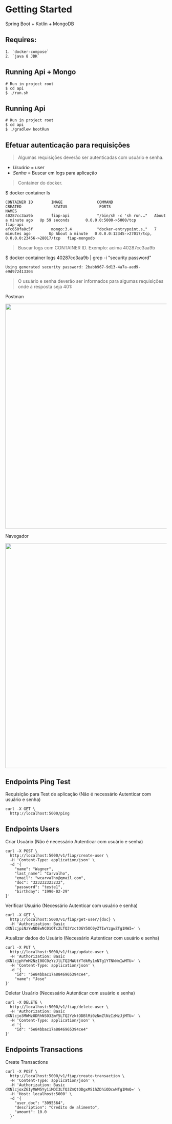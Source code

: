 # Getting Started
Spring Boot + Kotlin + MongoDB

## Requires:
```
1. `docker-compose`
2. `java 8 JDK` 
```

## Running Api + Mongo
```
# Run in project root
$ cd api
$ ./run.sh
```

## Running Api
```
# Run in project root
$ cd api
$ ./gradlew bootRun
```

## Efetuar autenticação para requisições
> Algumas requisições deverão ser autenticadas com usuário e senha.
*   *Usuário* = user
*   *Senha* = Buscar em logs para aplicação

> Container do docker.

$ docker container ls
```
CONTAINER ID        IMAGE               COMMAND                  CREATED              STATUS              PORTS                                                NAMES
40287cc3aa9b        fiap-api            "/bin/sh -c 'sh run.…"   About a minute ago   Up 59 seconds       0.0.0.0:5000->5000/tcp                               fiap-api
efc650fa0c5f        mongo:3.4           "docker-entrypoint.s…"   7 minutes ago        Up About a minute   0.0.0.0:12345->27017/tcp, 0.0.0.0:23456->28017/tcp   fiap-mongodb
```

> Buscar logs com CONTAINER ID. Exemplo: acima 40287cc3aa9b

$ docker container logs 40287cc3aa9b | grep -i "security password"
```
Using generated security password: 2babb967-9d13-4a7a-aed9-e9d972413304
```

> O usuário e senha deverão ser informados para algumas requisições onde a resposta seja 401:

Postman

<p align="center">
  <img src="https://raw.githubusercontent.com/WagnerCarvalho/fiap-spring/master/.github/postman.png?token=ABZNZYM6PQTDG6NEB4DEQTC6ST6F4" width="700">
</p>

Navegador
<p align="center">
  <img src="https://raw.githubusercontent.com/WagnerCarvalho/fiap-spring/master/.github/navegador.png?token=ABZNZYPSJUDKK3DXODDWOUS6ST6A6" width="700">
</p>

## Endpoints Ping Test
Requisição para Test de aplicação (Não é necessário Autenticar com usuário e senha) 
```
curl -X GET \
  http://localhost:5000/ping
```

## Endpoints Users
Criar Usuário (Não é necessário Autenticar com usuário e senha)
```
curl -X POST \
  http://localhost:5000/v1/fiap/create-user \
  -H 'Content-Type: application/json' \
  -d '{
    "name": "Wagner",
    "last_name": "Carvalho",
    "email": "wcarvalho@gmail.com",
    "doc": "323232323232",
    "password": "teste1",
    "birthday": "1990-02-29"
}'
```

Verificar Usuário (Necessário Autenticar com usuário e senha)
```
curl -X GET \
  http://localhost:5000/v1/fiap/get-user/{doc} \
  -H 'Authorization: Basic dXNlcjpiNzYwNDEwNC01OTc2LTQ3YzctOGY5OC0yZTIwYzgwZTg1NWI=' \
```

Atualizar dados do Usuário (Necessário Autenticar com usuário e senha)
```
curl -X PUT \
  http://localhost:5000/v1/fiap/update-user \
  -H 'Authorization: Basic dXNlcjphYmM2NzI0OC0zYzJlLTQ2MWUtYTdkMy1mNTg1YTNkNmIwMTU=' \
  -H 'Content-Type: application/json' \
  -d '{
	"id": "5e84bbac17a8846965394ce4",
	"name": "Jose"
}'
```

Deletar Usuário (Necessário Autenticar com usuário e senha)
```
curl -X DELETE \
  http://localhost:5000/v1/fiap/delete-user \
  -H 'Authorization: Basic dXNlcjo3MWMzODRhNS03ZmY5LTQ2YzktODBlMi0zNmZlNzIzMzJjMTU=' \
  -H 'Content-Type: application/json' \
  -d '{
    "id": "5e84bbac17a8846965394ce4"
}'
```


## Endpoints Transactions

Create Transactions
```
curl -X POST \
  http://localhost:5000/v1/fiap/create-transaction \
  -H 'Content-Type: application/json' \
  -H 'Authorization: Basic dXNlcjoxZGIyMWM5Yy1iMDI3LTQ3ZmQtODgxMS1hZDhiODcwNTg1MmQ=' \
  -H 'Host: localhost:5000' \
  -d '{
  	"user_doc": "3095564",
  	"description": "Credito de alimento",
  	"amount": 10.0
  }'
```





